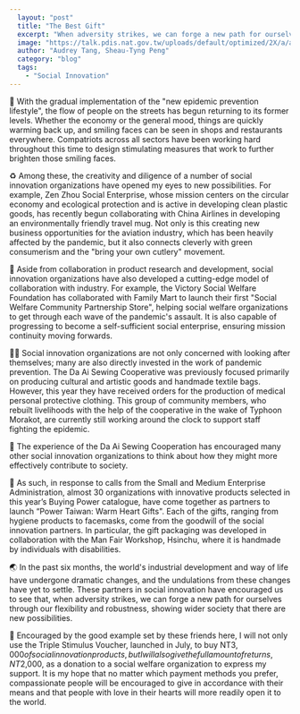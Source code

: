 ```yaml
---
  layout: "post"
  title: "The Best Gift"
  excerpt: "When adversity strikes, we can forge a new path for ourselves through our flexibility and robustness"
  image: "https://talk.pdis.nat.gov.tw/uploads/default/optimized/2X/a/a54eb6e699ac3732dbb856437c2bb29cbbff5e03_2_1380x522.jpeg"
  author: "Audrey Tang, Sheau-Tyng Peng"
  category: "blog"
  tags: 
    - "Social Innovation"
---
```


🎁 With the gradual implementation of the "new epidemic prevention lifestyle", the flow of people on the streets has begun returning to its former levels. Whether the economy or the general mood, things are quickly warming back up, and smiling faces can be seen in shops and restaurants everywhere. Compatriots across all sectors have been working hard throughout this time to design stimulating measures that work to further brighten those smiling faces. 

♻️ Among these, the creativity and diligence of a number of social innovation organizations have opened my eyes to new possibilities. For example, Zen Zhou Social Enterprise, whose mission centers on the circular economy and ecological protection and is active in developing clean plastic goods, has recently begun collaborating with China Airlines in developing an environmentally friendly travel mug. Not only is this creating new business opportunities for the aviation industry, which has been heavily affected by the pandemic, but it also connects cleverly with green consumerism and the "bring your own cutlery" movement. 

🚸 Aside from collaboration in product research and development, social innovation organizations have also developed a cutting-edge model of collaboration with industry. For example, the Victory Social Welfare Foundation has collaborated with Family Mart to launch their first "Social Welfare Community Partnership Store", helping social welfare organizations to get through each wave of the pandemic's assault. It is also capable of progressing to become a self-sufficient social enterprise, ensuring mission continuity moving forwards.

👩‍⚕️ Social innovation organizations are not only concerned with looking after themselves; many are also directly invested in the work of pandemic prevention. The Da Ai Sewing Cooperative was previously focused primarily on producing cultural and artistic goods and handmade textile bags. However, this year they have received orders for the production of medical personal protective clothing. This group of community members, who rebuilt livelihoods with the help of the cooperative in the wake of Typhoon Morakot, are currently still working around the clock to support staff fighting the epidemic.

🎪 The experience of the Da Ai Sewing Cooperation has encouraged many other social innovation organizations to think about how they might more effectively contribute to society.

💝 As such, in response to calls from the Small and Medium Enterprise Administration, almost 30 organizations with innovative products selected in this year’s Buying Power catalogue, have come together as partners to launch “Power Taiwan: Warm Heart Gifts". Each of the gifts, ranging from hygiene products to facemasks, come from the goodwill of the social innovation partners. In particular, the gift packaging was developed in collaboration with the Man Fair Workshop, Hsinchu, where it is handmade by individuals with disabilities.

🌏 In the past six months, the world's industrial development and way of life have undergone dramatic changes, and the undulations from these changes have yet to settle. These partners in social innovation have encouraged us to see that, when adversity strikes, we can forge a new path for ourselves through our flexibility and robustness, showing wider society that there are new possibilities. 

🧧 Encouraged by the good example set by these friends here, I will not only use the Triple Stimulus Voucher, launched in July, to buy NT$3,000 of social innovation products, but I will also give the full amount of returns, NT$2,000, as a donation to a social welfare organization to express my support. It is my hope that no matter which payment methods you prefer, compassionate people will be encouraged to give in accordance with their means and that people with love in their hearts will more readily open it to the world.
